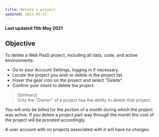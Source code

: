 ```yaml
---
title: Delete a project
updated: 2021-05-11
---
```


**Last updated 11th May 2021**



## Objective  

To delete a Web PaaS project, including all data, code, and active environments:

* Go to your Account Settings, logging in if necessary.
* Locate the project you wish to delete in the project list.
* Hover the gear icon on the project and select "Delete".
* Confirm your intent to delete the project.

> [!primary]  
> Only the "Owner" of a project has the ability to delete that project. 
> 

You will only be billed for the portion of a month during which the project was active.  If you delete a project part way through the month the cost of the project will be prorated accordingly.

A user account with no projects associated with it will have no charges.
